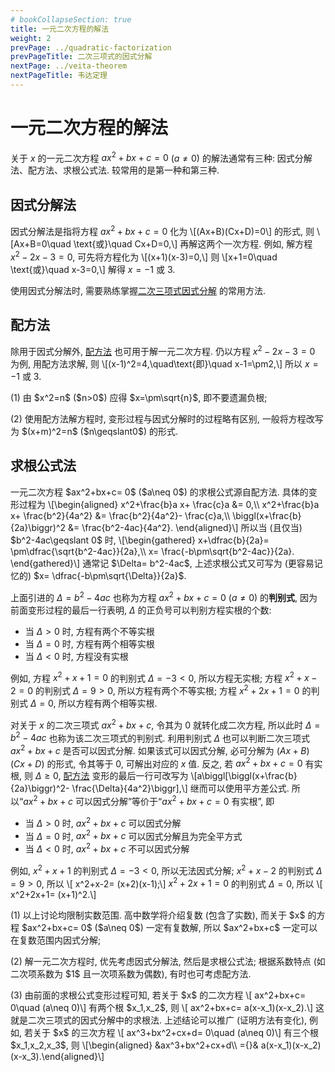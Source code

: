 ```yaml
---
# bookCollapseSection: true
title: 一元二次方程的解法
weight: 2
prevPage: ../quadratic-factorization
prevPageTitle: 二次三项式的因式分解
nextPage: ../veita-theorem
nextPageTitle: 韦达定理
---
```


# 一元二次方程的解法

关于 $x$ 的一元二次方程 $ax^2+bx+c= 0$ ($a\neq 0$) 的解法通常有三种: 因式分解法、配方法、求根公式法. 较常用的是第一种和第三种.

## 因式分解法

因式分解法是指将方程 $ax^2+bx+c= 0$ 化为 \\[(Ax+B)(Cx+D)=0\\] 的形式, 则 \\[Ax+B=0\quad \text{或}\quad Cx+D=0,\\] 再解这两个一次方程. 例如, 解方程 $x^2-2x-3=0$, 可先将方程化为 \\[(x+1)(x-3)=0,\\] 则 \\[x+1=0\quad \text{或}\quad x-3=0,\\] 解得 $x=-1$ 或 $3$.

使用因式分解法时, 需要熟练掌握[二次三项式因式分解](../quadratic-factorization) 的常用方法.

## 配方法

除用于因式分解外, [配方法](../quadratic-factorization#配方法) 也可用于解一元二次方程. 仍以方程 $x^2-2x-3=0$ 为例, 用配方法求解, 则 \\[(x-1)^2=4,\quad\text{即}\quad x-1=\pm2,\\] 所以 $x=-1$ 或 $3$.

<myremark>
    <p>(1) 由 $x^2=n$ ($n>0$) 应得 $x=\pm\sqrt{n}$, 即不要遗漏负根;</p>
    <p>(2) 使用配方法解方程时, 变形过程与因式分解时的过程略有区别, 一般将方程改写为 $(x+m)^2=n$ ($n\geqslant0$) 的形式.</p>
</myremark>

<span id="求根公式"></span>
## 求根公式法

<p>一元二次方程 $ax^2+bx+c= 0$ ($a\neq 0$) 的求根公式源自配方法. 具体的变形过程为 \[\begin{aligned}
    x^2+\frac{b}a x+ \frac{c}a &= 0,\\
    x^2+\frac{b}a x+ \frac{b^2}{4a^2} &= \frac{b^2}{4a^2}- \frac{c}a,\\
    \biggl(x+\frac{b}{2a}\biggr)^2 &= \frac{b^2-4ac}{4a^2}.
    \end{aligned}\]
所以当 (且仅当) $b^2-4ac\geqslant 0$ 时, \[\begin{gathered}
    x+\dfrac{b}{2a}= \pm\dfrac{\sqrt{b^2-4ac}}{2a},\\
    x= \frac{-b\pm\sqrt{b^2-4ac}}{2a}.
\end{gathered}\]
通常记 $\Delta= b^2-4ac$, 上述求根公式又可写为 (更容易记忆的) $x= \dfrac{-b\pm\sqrt{\Delta}}{2a}$.</p>

上面引进的 $\Delta= b^2-4ac$ 也称为方程 $ax^2+bx+c= 0$ ($a\neq 0$) 的**判别式**, 因为前面变形过程的最后一行表明, $\Delta$ 的正负号可以判别方程实根的个数: 

- 当 $\Delta>0$ 时, 方程有两个不等实根
- 当 $\Delta=0$ 时, 方程有两个相等实根
- 当 $\Delta<0$ 时, 方程没有实根

例如, 方程 $x^2+x+1= 0$ 的判别式 $\Delta= -3<0$, 所以方程无实根; 方程 $x^2+x-2= 0$ 的判别式 $\Delta= 9>0$, 所以方程有两个不等实根; 方程 $x^2+2x+1= 0$ 的判别式 $\Delta= 0$, 所以方程有两个相等实根.

对关于 $x$ 的二次三项式 $ax^2+bx+c$, 令其为 $0$ 就转化成二次方程, 所以此时 $\Delta= b^2-4ac$ 也称为该二次三项式的判别式. 利用判别式 $\Delta$ 也可以判断二次三项式 $ax^2+bx+c$ 是否可以因式分解. 如果该式可以因式分解, 必可分解为 $(Ax+B)(Cx+D)$ 的形式, 令其等于 $0$, 可解出对应的 $x$ 值. 反之, 若 $ax^2+bx+c=0$ 有实根, 则 $\Delta\geqslant 0$, [配方法](../quadratic-factorization#配方法) 变形的最后一行可改写为 \\[a\biggl[\biggl(x+\frac{b}{2a}\biggr)^2- \frac{\Delta}{4a^2}\biggr],\\] 继而可以使用平方差公式. 所以“$ax^2+bx+c$ 可以因式分解”等价于“$ax^2+bx+c=0$ 有实根”, 即

- 当 $\Delta>0$ 时, $ax^2+bx+c$ 可以因式分解
- 当 $\Delta=0$ 时, $ax^2+bx+c$ 可以因式分解且为完全平方式
- 当 $\Delta<0$ 时, $ax^2+bx+c$ 不可以因式分解

例如, $x^2+x+1$ 的判别式 $\Delta= -3<0$, 所以无法因式分解; $x^2+x-2$ 的判别式 $\Delta= 9>0$, 所以 \\[
    x^2+x-2= (x+2)(x-1);\\]
$x^2+2x+1= 0$ 的判别式 $\Delta= 0$, 所以 \\[
    x^2+2x+1= (x+1)^2.\\]

<myremark>
    <p>(1) 以上讨论均限制实数范围. 高中数学将介绍复数 (包含了实数), 而关于 $x$ 的方程 $ax^2+bx+c= 0$ ($a\neq 0$) 一定有复数解, 所以 $ax^2+bx+c$ 一定可以在复数范围内因式分解;
    </p>
    <p>(2) 解一元二次方程时, 优先考虑因式分解法, 然后是求根公式法; 根据系数特点 (如二次项系数为 $1$ 且一次项系数为偶数), 有时也可考虑配方法.
    </p>
    <p>(3) 由前面的求根公式变形过程可知, 若关于 $x$ 的二次方程 \[
        ax^2+bx+c= 0\quad (a\neq 0)\]
    有两个根 $x_1,x_2$, 则 \[
        ax^2+bx+c= a(x-x_1)(x-x_2).\]
    这就是二次三项式的因式分解中的求根法. 上述结论可以推广 (证明方法有变化), 例如, 若关于 $x$ 的三次方程 \[
        ax^3+bx^2+cx+d= 0\quad (a\neq 0)\]
    有三个根 $x_1,x_2,x_3$, 则 \[\begin{aligned}
        &ax^3+bx^2+cx+d\\
        ={}& a(x-x_1)(x-x_2)(x-x_3).\end{aligned}\]</p>
</myremark>